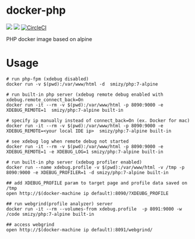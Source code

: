 # docker-php
[![](https://images.microbadger.com/badges/image/smizy/php:7-alpine.svg)](https://microbadger.com/images/smizy/php "Get your own image badge on microbadger.com") 
[![](https://images.microbadger.com/badges/version/smizy/php:7-alpine.svg)](https://microbadger.com/images/smizy/php "Get your own version badge on microbadger.com")
[![CircleCI](https://circleci.com/gh/smizy/docker-php/tree/7.0.svg?style=svg&circle-token=c0772bbd1324e123a5bc5b10b00cf1191efd7846)](https://circleci.com/gh/smizy/docker-php/tree/7.0)

PHP docker image based on alpine

# Usage 
```
# run php-fpm (xdebug disabled)
docker run -v $(pwd):/var/www/html -d  smizy/php:7-alpine 

# run built-in php server (xdebug remote debug enabled with xdebug.remote_connect_back=On 
docker run -it --rm -v $(pwd):/var/www/html -p 8090:9000 -e XDEBUG_REMOTE=1  smizy/php:7-alpine built-in 

# specify ip manually instead of connect_back=On (ex. Docker for mac)
docker run -it --rm -v $(pwd):/var/www/html -p 8090:9000 -e XDEBUG_REMOTE=<your local IDE ip>  smizy/php:7-alpine built-in 

# see xdebug log when remote debug not started
docker run -it --rm -v $(pwd):/var/www/html -p 8090:9000 -e XDEBUG_REMOTE=1 -e XDEBUG_LOG=1 smizy/php:7-alpine built-in 

# run built-in php server (xdebug profiler enabled)
docker run --name xdebug.profile -v $(pwd):/var/www/html -v /tmp -p 8090:9000 -e XDEBUG_PROFILER=1 -d smizy/php:7-alpine built-in 

## add XDEBUG_PROFILE param to target page and profile data saved on /tmp
open http://$(docker-machine ip default):8090/?XDEUBG_PROFILE

## run webgrind(profile analyzer) server
docker run -it --rm --volumes-from xdebug.profile  -p 8091:9000 -w /code smizy/php:7-alpine built-in 

## access webgrind
open http://$(docker-machine ip default):8091/webgrind/
```

